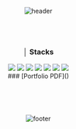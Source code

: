 <div align="center">
  
  ![header](https://capsule-render.vercel.app/api?type=slice&color=0:ffffff,100:A9E2F3&height=150&section=header&text=Hugh's&fontSize=30&animation=fadeIn&fontAlign=90&fontColor=ffffff)

  <br><br>
  ### **│ Stacks**　　　　　　　　　　　　　　　　　　　　　　　　　　　　
  <img src="https://img.shields.io/badge/Python-3776AB?style=flat&logo=Python&logoColor=white"/>
  <img src="https://img.shields.io/badge/C-A8B9CC?style=flat&logo=C&logoColor=white"/>
  <img src="https://img.shields.io/badge/C++-00599C?style=flat&logo=C++&logoColor=white"/>
  <img src="https://img.shields.io/badge/JavaScript-F7DF1E?style=flat&logo=JavaScript&logoColor=white"/>
  <img src="https://img.shields.io/badge/jQuery-0769AD?style=flat&logo=jQuery&logoColor=white"/>
  <img src="https://img.shields.io/badge/HTML5-E34F26?style=flat&logo=HTML5&logoColor=white"/>
  <img src="https://img.shields.io/badge/CSS3-1572B6?style=flat&logo=CSS3&logoColor=white"/>
  <br>
  ### [Portfolio PDF]()

  <br><br><br>

  ![footer](https://capsule-render.vercel.app/api?type=slice&color=0:ffffff,100:A9E2F3&height=150&section=footer&text=:>&fontSize=30&animation=fadeIn&fontAlign=5&fontColor=ffffff)
  
</div>
